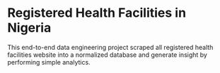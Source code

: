 # Registered Health Facilities in Nigeria
This end-to-end data engineering project scraped all registered health facilities website into a normalized database and generate insight by performing simple analytics.
